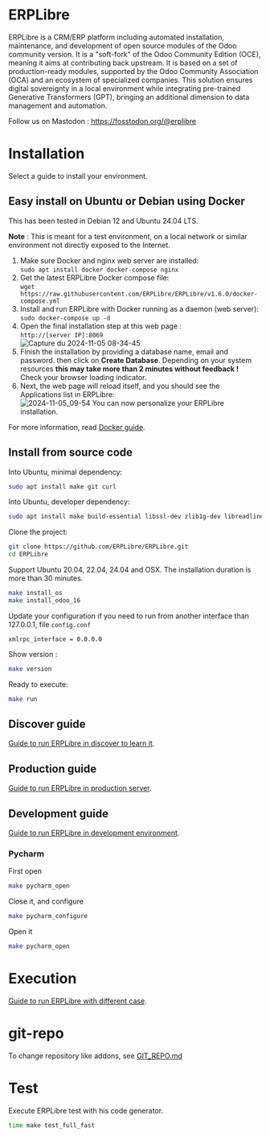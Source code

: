 # ERPLibre

ERPLibre is a CRM/ERP platform including automated installation, maintenance, and development of open source modules of
the Odoo community version. It is a "soft-fork" of the Odoo Community Edition (OCE), meaning it aims at contributing back
upstream.
It is based on a set of production-ready modules, supported by the Odoo Community Association (OCA) and an
ecosystem of specialized companies. This solution ensures digital sovereignty in a local environment while integrating
pre-trained Generative Transformers (GPT), bringing an additional dimension to data management and automation.

Follow us on Mastodon : https://fosstodon.org/@erplibre

# Installation

Select a guide to install your environment.

## Easy install on Ubuntu or Debian using Docker

This has been tested in Debian 12 and Ubuntu 24.04 LTS.

**Note** : This is meant for a test environment, on a local network or similar environment not directly exposed to the Internet.

1. Make sure Docker and nginx web server are installed:<BR>
```sudo apt install docker docker-compose nginx```
1. Get the latest ERPLibre Docker compose file:<BR>
```wget https://raw.githubusercontent.com/ERPLibre/ERPLibre/v1.6.0/docker-compose.yml```
1. Install and run ERPLibre with Docker running as a daemon (web server):<BR>
```sudo docker-compose up -d```
1. Open the final installation step at this web page :<BR>
```http://[server IP]:8069```<BR>
![Capture du 2024-11-05 08-34-45](https://github.com/user-attachments/assets/7c6295b6-cc95-462d-822c-3ff72b772155)
1. Finish the installation by providing a database name, email and password. then click on **Create Database**. Depending on your system resources **this may take more than 2 minutes without feedback !** Check your browser loading indicator.
1. Next, the web page will reload itself, and you should see the Applications list in ERPLibre:<BR>
![2024-11-05_09-54](https://github.com/user-attachments/assets/1742c4a9-da96-466b-9c17-35eb5ca786ff)
You can now personalize your ERPLibre installation.

For more information, read [Docker guide](./docker/README.md).

## Install from source code

Into Ubuntu, minimal dependency:

```bash
sudo apt install make git curl
```

Into Ubuntu, developer dependency:

```bash
sudo apt install make build-essential libssl-dev zlib1g-dev libreadline-dev libsqlite3-dev curl llvm libncurses5-dev libncursesw5-dev xz-utils tk-dev liblzma-dev libbz2-dev libldap2-dev libsasl2-dev
```

Clone the project:

```bash
git clone https://github.com/ERPLibre/ERPLibre.git
cd ERPLibre
```

Support Ubuntu 20.04, 22.04, 24.04 and OSX. The installation duration is more than 30 minutes.

```bash
make install_os
make install_odoo_16
```

Update your configuration if you need to run from another interface than 127.0.0.1, file `config.conf`

```
xmlrpc_interface = 0.0.0.0
```

Show version :

```bash
make version
```

Ready to execute:

```bash
make run
```


## Discover guide

[Guide to run ERPLibre in discover to learn it](./doc/DISCOVER.md).

## Production guide

[Guide to run ERPLibre in production server](./doc/PRODUCTION.md).

## Development guide

[Guide to run ERPLibre in development environment](./doc/DEVELOPMENT.md).

### Pycharm

First open

```bash
make pycharm_open
```

Close it, and configure

```bash
make pycharm_configure
```

Open it

```bash
make pycharm_open
```

# Execution

[Guide to run ERPLibre with different case](./doc/RUN.md).

# git-repo

To change repository like addons, see [GIT_REPO.md](doc/GIT_REPO.md)

# Test

Execute ERPLibre test with his code generator.

```bash
time make test_full_fast
```
